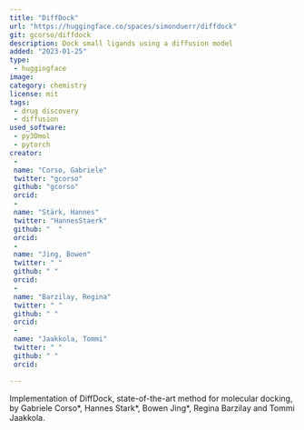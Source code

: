 ```yaml
---
title: "DiffDock"
url: "https://huggingface.co/spaces/simonduerr/diffdock"
git: gcorso/diffdock
description: Dock small ligands using a diffusion model
added: "2023-01-25"
type: 
 - huggingface
image: 
category: chemistry
license: mit
tags: 
 - drug discovery
 - diffusion
used_software:
 - py3Dmol
 - pytorch
creator: 
 - 
 name: "Corso, Gabriele"
 twitter: "gcorso"
 github: "gcorso"
 orcid:  
 - 
 name: "Stärk, Hannes"
 twitter: "HannesStaerk"
 github: "  "
 orcid:   
 - 
 name: "Jing, Bowen"
 twitter: " "
 github: " "
 orcid:  
 - 
 name: "Barzilay, Regina"
 twitter: " "
 github: " "
 orcid:  
 - 
 name: "Jaakkola, Tommi"
 twitter: " "
 github: " "
 orcid:  

---
```

Implementation of DiffDock, state-of-the-art method for molecular docking, by Gabriele Corso*, Hannes Stark*, Bowen Jing*, Regina Barzilay and Tommi Jaakkola.  
